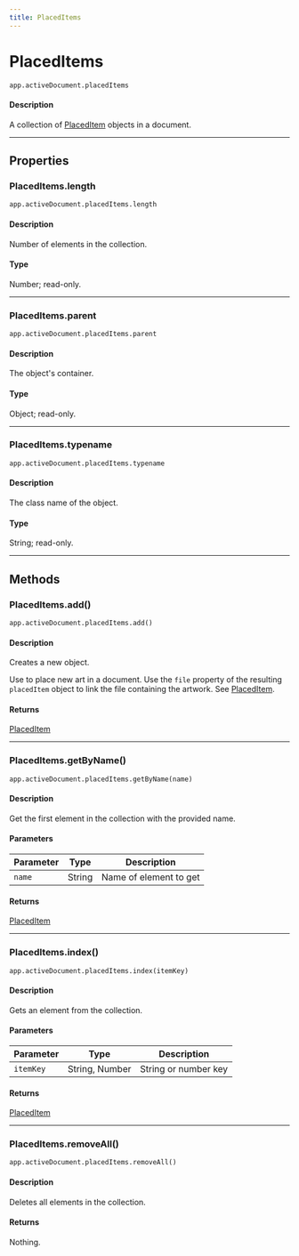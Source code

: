 ```yaml
---
title: PlacedItems
---
```

# PlacedItems

`app.activeDocument.placedItems`

#### Description

A collection of [PlacedItem](.././PlacedItem) objects in a document.

---

## Properties

### PlacedItems.length

`app.activeDocument.placedItems.length`

#### Description

Number of elements in the collection.

#### Type

Number; read-only.

---

### PlacedItems.parent

`app.activeDocument.placedItems.parent`

#### Description

The object's container.

#### Type

Object; read-only.

---

### PlacedItems.typename

`app.activeDocument.placedItems.typename`

#### Description

The class name of the object.

#### Type

String; read-only.

---

## Methods

### PlacedItems.add()

`app.activeDocument.placedItems.add()`

#### Description

Creates a new object.

Use to place new art in a document. Use the `file` property of the resulting `placedItem` object to link the file containing the artwork. See [PlacedItem](.././PlacedItem).

#### Returns

[PlacedItem](.././PlacedItem)

---

### PlacedItems.getByName()

`app.activeDocument.placedItems.getByName(name)`

#### Description

Get the first element in the collection with the provided name.

#### Parameters

| Parameter | Type | Description |
| --- | --- | --- |
| `name` | String | Name of element to get |

#### Returns

[PlacedItem](.././PlacedItem)

---

### PlacedItems.index()

`app.activeDocument.placedItems.index(itemKey)`

#### Description

Gets an element from the collection.

#### Parameters

| Parameter | Type | Description |
| --- | --- | --- |
| `itemKey` | String, Number | String or number key |

#### Returns

[PlacedItem](.././PlacedItem)

---

### PlacedItems.removeAll()

`app.activeDocument.placedItems.removeAll()`

#### Description

Deletes all elements in the collection.

#### Returns

Nothing.
